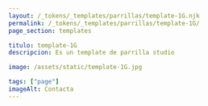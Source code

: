 ```yaml
---
layout: /_tokens/_templates/parrillas/template-1G.njk
permalink: /_tokens/_templates/parrillas/template-1G/
page_section: templates

titulo: template-1G
descripcion: Es un template de parrilla studio

image: /assets/static/template-1G.jpg

tags: ["page"]
imageAlt: Contacta
---
```

